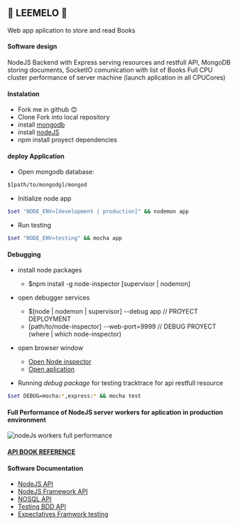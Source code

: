 ## :blue_book: LEEMELO :green_book:
Web app aplication to store and read Books



#### Software design
NodeJS Backend with Express serving resources and restfull API,
MongoDB storing documents, SocketIO comunication with list of Books 
Full CPU cluster performance of server machine (launch aplication in all CPUCores)

 
 
#### Instalation
- Fork me in github :blush:
- Clone Fork into local repository
- install [mongodb](https://platzi.com/clases/node-js/concepto/nodejs-avanzado/instalacion-mongodb/material/)
- install [nodeJS](https://nodejs.org/download/)
- npm install proyect dependencies



#### deploy Application
- Open mongodb database:
```bash
$[path/to/mongodg]/mongod
```
    
- Initialize node app
```bash
$set "NODE_ENV=[development | production]" && nodemon app
```

- Run testing
```bash
$set "NODE_ENV=testing" && mocha app
```



#### Debugging
- install node packages
    - $npm install -g node-inspector [supervisor | nodemon]

- open debugger services
    - $[node | nodemon | supervisor] --debug app // PROYECT DEPLOYMENT
    - [path/to/node-inspector] --web-port=9999 // DEBUG PROYECT (where | which node-inspector)

- open browser window
    - [Open Node inspector](http://127.0.0.1:9999/?ws=127.0.0.1:9999&port=5858)
    - [Open aplication](http://localhost:3000/create-book/)

- Running *debug package* for testing tracktrace for api restfull resource
```bash
$set DEBUG=mocha:*,express:* && mocha test
```

#### Full Performance of NodeJS server workers for aplication in production environment
![nodeJs workers full performance](http://www.cruzalosdedos.es/media/nodejs-workers-app.png "NodeJS worker")



#### [API BOOK REFERENCE](https://github.com/fernandoPalaciosGit/leemelo/blob/master/documentation/api.md)



#### Software Documentation
- [NodeJS API](https://nodejs.org/api/)
- [NodeJS Framework API](http://expressjs.com/4x/api.html)
- [NOSQL API](http://mongoosejs.com/docs/index.html)
- [Testing BDD API](https://mochajs.org/)
- [Expectatives Framwork testing](http://chaijs.com/)